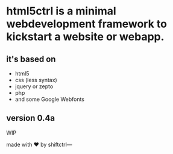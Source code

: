 # html5ctrl is a minimal webdevelopment framework to kickstart a website or webapp. 

## it's based on 
- html5
- css (less syntax)
- jquery or zepto
- php
- and some Google Webfonts

## version 0.4a
WIP

made with ❤ by shiftctrl—